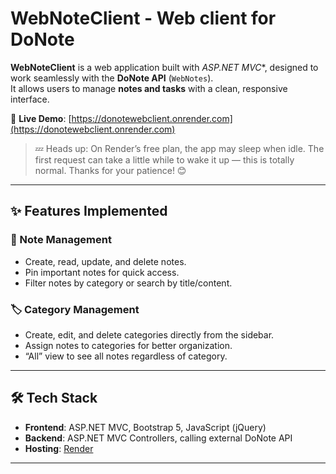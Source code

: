 # WebNoteClient - Web client for DoNote

**WebNoteClient** is a web application built with *ASP.NET MVC**, designed to work seamlessly with the **DoNote API** (`WebNotes`).  
It allows users to manage **notes and tasks** with a clean, responsive interface.

🔗 **Live Demo**: [https://donotewebclient.onrender.com](https://donotewebclient.onrender.com)
>💤 Heads up: On Render’s free plan, the app may sleep when idle. The first request can take a little while to wake it up — this is totally normal. Thanks for your patience! 😊 

---

## ✨ Features Implemented

### 📝 Note Management
- Create, read, update, and delete notes.
- Pin important notes for quick access.
- Filter notes by category or search by title/content.

### 🏷️ Category Management
- Create, edit, and delete categories directly from the sidebar.
- Assign notes to categories for better organization.
- “All” view to see all notes regardless of category.

---

## 🛠️ Tech Stack
- **Frontend**: ASP.NET MVC, Bootstrap 5, JavaScript (jQuery)
- **Backend**: ASP.NET MVC Controllers, calling external DoNote API
- **Hosting**: [Render](https://render.com)

---